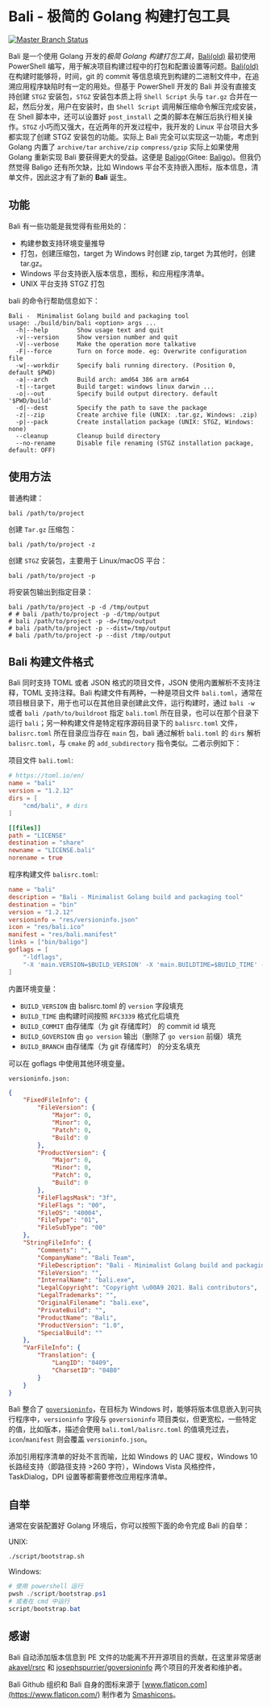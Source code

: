 # Bali - 极简的 Golang 构建打包工具

[![Master Branch Status](https://github.com/balibuild/bali/workflows/CI/badge.svg)](https://github.com/balibuild/bali/actions)

Bali 是一个使用 Golang 开发的*极简 Golang 构建打包工具*，[Bali(old)](https://github.com/fcharlie/bali) 最初使用 PowerShell 编写，用于解决项目构建过程中的打包和配置设置等问题。[Bali(old)](https://github.com/fcharlie/bali) 在构建时能够将，时间，git 的 commit 等信息填充到构建的二进制文件中，在追溯应用程序缺陷时有一定的用处。但基于 PowerShell 开发的 Bali 并没有直接支持创建 `STGZ` 安装包，`STGZ` 安装包本质上将 `Shell Script` 头与 `tar.gz` 合并在一起，然后分发，用户在安装时，由 `Shell Script` 调用解压缩命令解压完成安装，在 Shell 脚本中，还可以设置好 `post_install` 之类的脚本在解压后执行相关操作。`STGZ` 小巧而又强大，在近两年的开发过程中，我开发的 Linux 平台项目大多都实现了创建 STGZ 安装包的功能。实际上 Bali 完全可以实现这一功能，考虑到 Golang 内置了 `archive/tar` `archive/zip` `compress/gzip` 实际上如果使用 Golang 重新实现 Bali 要获得更大的受益。这便是 [Baligo](https://github.com/fcharlie/baligo)(Gitee: [Baligo](https://gitee.com/ipvb/baligo))。但我仍然觉得 Baligo 还有所欠缺，比如 Windows 平台不支持嵌入图标，版本信息，清单文件，因此这才有了新的 **Bali** 诞生。


## 功能

Bali 有一些功能是我觉得有些用处的：

+   构建参数支持环境变量推导
+   打包，创建压缩包，target 为 Windows 时创建 zip, target 为其他时，创建 tar.gz。
+   Windows 平台支持嵌入版本信息，图标，和应用程序清单。
+   UNIX 平台支持 STGZ 打包


bali 的命令行帮助信息如下：

```shell
Bali -  Minimalist Golang build and packaging tool
usage: ./build/bin/bali <option> args ...
  -h|--help        Show usage text and quit
  -v|--version     Show version number and quit
  -V|--verbose     Make the operation more talkative
  -F|--force       Turn on force mode. eg: Overwrite configuration file
  -w|--workdir     Specify bali running directory. (Position 0, default $PWD)
  -a|--arch        Build arch: amd64 386 arm arm64
  -t|--target      Build target: windows linux darwin ...
  -o|--out         Specify build output directory. default '$PWD/build'
  -d|--dest        Specify the path to save the package
  -z|--zip         Create archive file (UNIX: .tar.gz, Windows: .zip)
  -p|--pack        Create installation package (UNIX: STGZ, Windows: none)
  --cleanup        Cleanup build directory
  --no-rename      Disable file renaming (STGZ installation package, default: OFF)

```

## 使用方法

普通构建：

```shell
bali /path/to/project
```

创建 `Tar.gz` 压缩包：

```shell
bali /path/to/project -z
```

创建 `STGZ` 安装包，主要用于 Linux/macOS 平台：

```shell
bali /path/to/project -p
```

将安装包输出到指定目录：

```shell
bali /path/to/project -p -d /tmp/output
# # bali /path/to/project -p -d/tmp/output
# bali /path/to/project -p -d=/tmp/output
# bali /path/to/project -p --dist=/tmp/output
# bali /path/to/project -p --dist /tmp/output
```

## Bali 构建文件格式

Bali 同时支持 TOML 或者 JSON 格式的项目文件，JSON 使用内置解析不支持注释，TOML 支持注释。Bali 构建文件有两种，一种是项目文件 `bali.toml`，通常在项目根目录下，用于也可以在其他目录创建此文件，运行构建时，通过 `bali -w` 或者 `bali /path/to/buildroot` 指定 `bali.toml` 所在目录，也可以在那个目录下运行 `bali`；另一种构建文件是特定程序源码目录下的 `balisrc.toml` 文件，`balisrc.toml` 所在目录应当存在 `main` 包，bali 通过解析 `bali.toml` 的 `dirs` 解析 `balisrc.toml`，与 `cmake` 的 `add_subdirectory` 指令类似。二者示例如下：

项目文件 `bali.toml`:

```toml
# https://toml.io/en/
name = "bali"
version = "1.2.12"
dirs = [
    "cmd/bali", # dirs
]

[[files]]
path = "LICENSE"
destination = "share"
newname = "LICENSE.bali"
norename = true

```

程序构建文件 `balisrc.toml`:

```toml
name = "bali"
description = "Bali - Minimalist Golang build and packaging tool"
destination = "bin"
version = "1.2.12"
versioninfo = "res/versioninfo.json"
icon = "res/bali.ico"
manifest = "res/bali.manifest"
links = ["bin/baligo"]
goflags = [
    "-ldflags",
    "-X 'main.VERSION=$BUILD_VERSION' -X 'main.BUILDTIME=$BUILD_TIME' -X 'main.BUILDBRANCH=$BUILD_BRANCH' -X 'main.BUILDCOMMIT=$BUILD_COMMIT' -X 'main.GOVERSION=$BUILD_GOVERSION'",
]

```

内置环境变量：

+   `BUILD_VERSION` 由 balisrc.toml 的 `version` 字段填充
+   `BUILD_TIME` 由构建时间按照 `RFC3339` 格式化后填充
+   `BUILD_COMMIT` 由存储库（为 git 存储库时） 的 commit id 填充
+   `BUILD_GOVERSION` 由 `go version` 输出（删除了 `go version` 前缀）填充
+   `BUILD_BRANCH` 由存储库（为 git 存储库时） 的分支名填充

可以在 goflags 中使用其他环境变量。

`versioninfo.json:`

```json
{
	"FixedFileInfo": {
		"FileVersion": {
			"Major": 0,
			"Minor": 0,
			"Patch": 0,
			"Build": 0
		},
		"ProductVersion": {
			"Major": 0,
			"Minor": 0,
			"Patch": 0,
			"Build": 0
		},
		"FileFlagsMask": "3f",
		"FileFlags ": "00",
		"FileOS": "40004",
		"FileType": "01",
		"FileSubType": "00"
	},
	"StringFileInfo": {
		"Comments": "",
		"CompanyName": "Bali Team",
		"FileDescription": "Bali - Minimalist Golang build and packaging tool",
		"FileVersion": "",
		"InternalName": "bali.exe",
		"LegalCopyright": "Copyright \u00A9 2021. Bali contributors",
		"LegalTrademarks": "",
		"OriginalFilename": "bali.exe",
		"PrivateBuild": "",
		"ProductName": "Bali",
		"ProductVersion": "1.0",
		"SpecialBuild": ""
	},
	"VarFileInfo": {
		"Translation": {
			"LangID": "0409",
			"CharsetID": "04B0"
		}
	}
}
```

Bali 整合了 [`goversioninfo`](https://github.com/josephspurrier/goversioninfo)，在目标为 Windows 时，能够将版本信息嵌入到可执行程序中，`versioninfo` 字段与 `goversioninfo` 项目类似，但更宽松，一些特定的值，比如版本，描述会使用 `bali.toml/balisrc.toml` 的值填充过去，`icon`/`manifest` 则会覆盖 `versioninfo.json`。

添加引用程序清单的好处不言而喻，比如 Windows 的 UAC 提权，Windows 10 长路经支持（即路径支持 >260 字符），Windows Vista 风格控件，TaskDialog，DPI 设置等都需要修改应用程序清单。

## 自举

通常在安装配置好 Golang 环境后，你可以按照下面的命令完成 Bali 的自举：

UNIX:

```shell
./script/bootstrap.sh
```

Windows:

```ps1
# 使用 powershell 运行
pwsh ./script/bootstrap.ps1
# 或者在 cmd 中运行
script/bootstrap.bat
```

## 感谢

Bali 自动添加版本信息到 PE 文件的功能离不开开源项目的贡献，在这里非常感谢 [akavel/rsrc](https://github.com/akavel/rsrc) 和 [josephspurrier/goversioninfo](https://github.com/josephspurrier/goversioninfo) 两个项目的开发者和维护者。

Bali Github 组织和 Bali 自身的图标来源于 [www.flaticon.com](https://www.flaticon.com/) 制作者为 [Smashicons](https://www.flaticon.com/authors/smashicons)。

